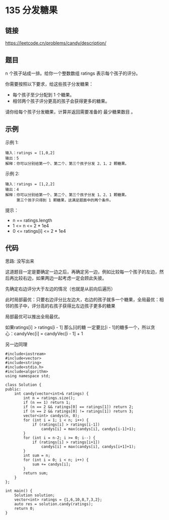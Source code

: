 # 135 分发糖果
## 链接
https://leetcode.cn/problems/candy/description/

## 题目 
n 个孩子站成一排。给你一个整数数组 ratings 表示每个孩子的评分。

你需要按照以下要求，给这些孩子分发糖果：
- 每个孩子至少分配到 1 个糖果。
- 相邻两个孩子评分更高的孩子会获得更多的糖果。

请你给每个孩子分发糖果，计算并返回需要准备的 最少糖果数目 。

## 示例
示例 1:
```
输入：ratings = [1,0,2]
输出：5
解释：你可以分别给第一个、第二个、第三个孩子分发 2、1、2 颗糖果。
```
示例 2:
```
输入：ratings = [1,2,2]
输出：4
解释：你可以分别给第一个、第二个、第三个孩子分发 1、2、1 颗糖果。
     第三个孩子只得到 1 颗糖果，这满足题面中的两个条件。
```

提示：

- n == ratings.length
- 1 <= n <= 2 * 1e4
- 0 <= ratings[i] <= 2 * 1e4

## 代码
思路: 没写出来

这道题目一定是要确定一边之后，再确定另一边，例如比较每一个孩子的左边，然后再比较右边，如果两边一起考虑一定会顾此失彼。

先确定右边评分大于左边的情况（也就是从前向后遍历）

此时局部最优：只要右边评分比左边大，右边的孩子就多一个糖果，全局最优：相邻的孩子中，评分高的右孩子获得比左边孩子更多的糖果

局部最优可以推出全局最优。

如果ratings[i] > ratings[i - 1] 那么[i]的糖 一定要比[i - 1]的糖多一个，所以贪心：candyVec[i] = candyVec[i - 1] + 1

另一边同理

```
#include<iostream>
#include<vector>
#include<string>
#include<stdio.h>
#include<algorithm>
using namespace std;

class Solution {
public:
    int candy(vector<int>& ratings) {
		int n = ratings.size();
		if (n == 1) return 1;
		if (n == 2 && ratings[0] == ratings[1]) return 2;
		if (n == 2 && ratings[0] != ratings[1]) return 3;
		vector<int> candys(n, 0);
		for (int i = 1; i < n; i++) {
			if (ratings[i] > ratings[i-1])
				candys[i] = max(candys[i], candys[i-1]+1);
		}
		for (int i = n-2; i >= 0; i--) {
			if (ratings[i] > ratings[i+1])
				candys[i] = max(candys[i], candys[i+1]+1);
		}
		int sum = n;
		for (int i = 0; i < n; i++) {
			sum += candys[i];
		}
		return sum;
    }
};

int main() {
	Solution solution;
	vector<int> ratings = {1,6,10,8,7,3,2};
	auto res = solution.candy(ratings);
	return 0;
}
```